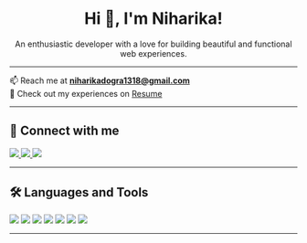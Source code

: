 <h1 align="center">Hi 👋, I'm Niharika!</h1>
<p align="center">
An enthusiastic developer with a love for building beautiful and functional web experiences.
</p>

---

📫 Reach me at **[niharikadogra1318@gmail.com](mailto:niharikadogra1318@gmail.com)**  
📄 Check out my experiences on [Resume](https://github.com/Niharika062/Niharika062/blob/main/niharika_resume1.pdf)

---

## 🔗 Connect with me

<p align="left">
  <a href="https://www.linkedin.com/in/niharika-d-38138824a/" target="_blank">
    <img src="https://img.shields.io/badge/-LinkedIn-blue?logo=linkedin&style=flat" />
  </a>
  <a href="https://www.instagram.com/niharikaa_1303/" target="_blank">
    <img src="https://img.shields.io/badge/-Instagram-E4405F?logo=instagram&logoColor=white&style=flat" />
  </a>
  <a href="https://leetcode.com/u/Niharikaa13/" target="_blank">
    <img src="https://img.shields.io/badge/-LeetCode-FFA116?logo=leetcode&logoColor=white&style=flat" />
  </a>
</p>

---

## 🛠️ Languages and Tools

<p>
  <img src="https://img.shields.io/badge/C-blue?logo=c&logoColor=white" />
  <img src="https://img.shields.io/badge/C++-00599C?logo=c%2B%2B&logoColor=white" />
  <img src="https://img.shields.io/badge/HTML5-E34F26?logo=html5&logoColor=white" />
  <img src="https://img.shields.io/badge/CSS3-1572B6?logo=css3&logoColor=white" />
  <img src="https://img.shields.io/badge/JavaScript-F7DF1E?logo=javascript&logoColor=black" />
  <img src="https://img.shields.io/badge/Python-3776AB?logo=python&logoColor=white" />
  <img src="https://img.shields.io/badge/FastAPI-009688?logo=fastapi&logoColor=white" />
</p>

---



 

<!--
**Niharika062/Niharika062** is a ✨ _special_ ✨ repository because its `README.md` (this file) appears on your GitHub profile.

Here are some ideas to get you started:

- 🔭 I’m currently working on ...
- 🌱 I’m currently learning ...
- 👯 I’m looking to collaborate on ...
- 🤔 I’m looking for help with ...
- 💬 Ask me about ...
- 📫 How to reach me: ...
- 😄 Pronouns: ...
- ⚡ Fun fact: ...
-->

